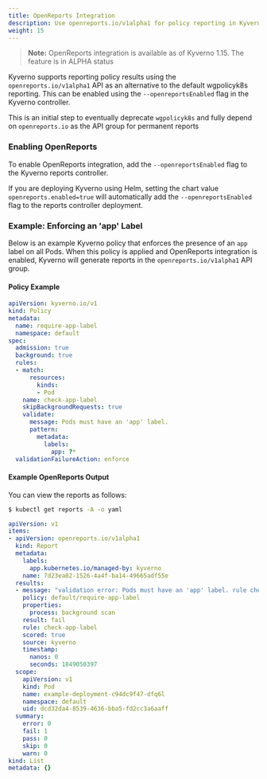 ```yaml
---
title: OpenReports Integration 
description: Use openreports.io/v1alpha1 for policy reporting in Kyverno.
weight: 15
---
```


> **Note:** OpenReports integration is available as of Kyverno 1.15. The feature is in ALPHA status

Kyverno supports reporting policy results using the `openreports.io/v1alpha1` API as an alternative to the default wgpolicyk8s reporting. This can be enabled using the `--openreportsEnabled` flag in the Kyverno controller.

This is an initial step to eventually deprecate `wgpolicyk8s` and fully depend on `openreports.io` as the API group for permanent reports

### Enabling OpenReports

To enable OpenReports integration, add the `--openreportsEnabled` flag to the Kyverno reports controller.

If you are deploying Kyverno using Helm, setting the chart value `openreports.enabled=true` will automatically add the `--openreportsEnabled` flag to the reports controller deployment.

### Example: Enforcing an 'app' Label

Below is an example Kyverno policy that enforces the presence of an `app` label on all Pods. When this policy is applied and OpenReports integration is enabled, Kyverno will generate reports in the `openreports.io/v1alpha1` API group.

#### Policy Example

```yaml
apiVersion: kyverno.io/v1
kind: Policy
metadata:
  name: require-app-label
  namespace: default
spec:
  admission: true
  background: true
  rules:
  - match:
      resources:
        kinds:
        - Pod
    name: check-app-label
    skipBackgroundRequests: true
    validate: 
      message: Pods must have an 'app' label.
      pattern:
        metadata:
          labels:
            app: ?*
  validationFailureAction: enforce
```

#### Example OpenReports Output

You can view the reports as follows:

```sh
$ kubectl get reports -A -o yaml
```

```yaml
apiVersion: v1
items:
- apiVersion: openreports.io/v1alpha1
  kind: Report
  metadata:
    labels:
      app.kubernetes.io/managed-by: kyverno
    name: 7d23ea02-1526-4a4f-ba14-49665adf55e
  results:
  - message: "validation error: Pods must have an 'app' label. rule check-app-label failed at path /metadata/labels/app/"
    policy: default/require-app-label
    properties:
      process: background scan
    result: fail
    rule: check-app-label
    scored: true
    source: kyverno
    timestamp:
      nanos: 0
      seconds: 1849050397
  scope:
    apiVersion: v1
    kind: Pod
    name: example-deployment-c94dc9f47-dfq6l
    namespace: default
    uid: dcd32da4-8539-4636-bba5-fd2cc3a6aaff
  summary:
    error: 0
    fail: 1
    pass: 0
    skip: 0
    warn: 0
kind: List
metadata: {}
```
